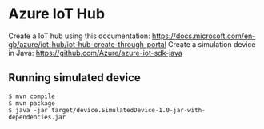# Azure IoT Hub

Create a IoT hub using this documentation: https://docs.microsoft.com/en-gb/azure/iot-hub/iot-hub-create-through-portal
Create a simulation device in Java: https://github.com/Azure/azure-iot-sdk-java 

## Running simulated device
```shell script
$ mvn compile
$ mvn package
$ java -jar target/device.SimulatedDevice-1.0-jar-with-dependencies.jar
```
